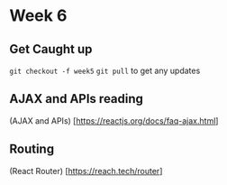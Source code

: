 # Week 6

## Get Caught up

`git checkout -f week5`
`git pull` to get any updates


## AJAX and APIs reading

(AJAX and APIs) [<https://reactjs.org/docs/faq-ajax.html>]

## Routing

(React Router) [<https://reach.tech/router>]
